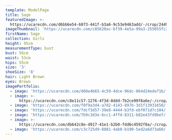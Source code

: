```yaml
---
template: ModelPage
title: Sage
featuredImage: >-
  https://ucarecdn.com/d6bb6e54-6073-441f-b3a6-9c53e9463add/-/crop/2449x1163/0,228/-/preview/
imageThumbnail: 'https://ucarecdn.com/c85620ac-bf39-4e5a-99a3-255055fc2c39/'
firstName: Sage
collection: Girls
height: 95cm
measurementType: bust
bust: 56cm
waist: 53cm
hips: 55cm
size: '3'
shoeSize: '8'
hair: Light Brown
eyes: Brown
imagePortfolio:
  - image: 'https://ucarecdn.com/d60e4b65-4c59-4dce-96dc-064d24ede71b/'
  - image: >-
      https://ucarecdn.com/c8e11c57-1276-4f3d-8ddd-7b2ce99f8a6e/-/crop/642x804/0,159/-/preview/
  - image: 'https://ucarecdn.com/f0f9a3d4-a7d2-4143-897b-3d1f13931650/'
  - image: 'https://ucarecdn.com/7dcf3d57-39e8-4444-b3fd-ebf071d7c104/'
  - image: 'https://ucarecdn.com/7b9c3d3e-6cc1-4ffd-8311-b82e43fd9bef/'
  - image: >-
      https://ucarecdn.com/db642c8e-d917-41e1-b2b0-fdd6c4592f8a/-/crop/634x780/0,171/-/preview/
  - image: 'https://ucarecdn.com/c3c725d9-8881-4ab0-b190-5ed2a6d73a60/'
---
```



